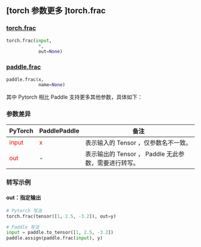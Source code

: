 ## [torch 参数更多 ]torch.frac
### [torch.frac](https://pytorch.org/docs/1.13/generated/torch.frac.html?highlight=frac#torch.frac)

```python
torch.frac(input,
            *,
            out=None)
```

### [paddle.frac](https://www.paddlepaddle.org.cn/documentation/docs/zh/api/paddle/frac_cn.html#frac)

```python
paddle.frac(x,
            name=None)
```

其中 Pytorch 相比 Paddle 支持更多其他参数，具体如下：
### 参数差异
| PyTorch       | PaddlePaddle | 备注                                                   |
| ------------- | ------------ | ------------------------------------------------------ |
| <font color='red'> input </font> | <font color='red'> x </font> | 表示输入的 Tensor ，仅参数名不一致。  |
| <font color='red'> out </font> | -  | 表示输出的 Tensor ， Paddle 无此参数，需要进行转写。    |



### 转写示例
#### out：指定输出
```python
# Pytorch 写法
torch.frac(tensor([1, 2.5, -3.2]), out=y)

# Paddle 写法
input = paddle.to_tensor([1, 2.5, -3.2])
paddle.assign(paddle.frac(input), y)
```

